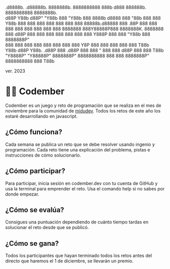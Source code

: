  .d8888b.   .d88888b.  8888888b.  8888888888 888b     d888 888888b.   8888888888 8888888b.  
d88P  Y88b d88P" "Y88b 888  "Y88b 888        8888b   d8888 888  "88b  888        888   Y88b 
888    888 888     888 888    888 888        88888b.d88888 888  .88P  888        888    888 
888        888     888 888    888 8888888    888Y88888P888 8888888K.  8888888    888   d88P 
888        888     888 888    888 888        888 Y888P 888 888  "Y88b 888        8888888P"  
888    888 888     888 888    888 888        888  Y8P  888 888    888 888        888 T88b   
Y88b  d88P Y88b. .d88P 888  .d88P 888        888   "   888 888   d88P 888        888  T88b  
 "Y8888P"   "Y88888P"  8888888P"  8888888888 888       888 8888888P"  8888888888 888   T88b 
                                                                                            
 ver. 2023


# 👨‍💻 Codember

Codember es un juego y reto de programación que se realiza en el mes de noviembre para la comunidad de [midudev](https://www.twitch.tv/midudev). Todos los retos de este año los estaré desarrollando en javascript.

## ¿Cómo funciona?

Cada semana se publica un reto que se debe resolver usando ingenio y programación.
Cada reto tiene una explicación del problema, pistas e instrucciones de cómo solucionarlo.

## ¿Cómo participar?

Para participar, inicia sesión en codember.dev con tu cuenta de GitHub y usa la terminal para emprender el reto. Usa el comando help si no sabes por donde empezar.

## ¿Cómo se evalúa?

Consigues una puntuación dependiendo de cuánto tiempo tardas en solucionar el reto desde que se publicó.

## ¿Cómo se gana?

Todos los participantes que hayan terminado todos los retos antes del directo que haremos el 1 de diciembre, se llevarán un premio.



